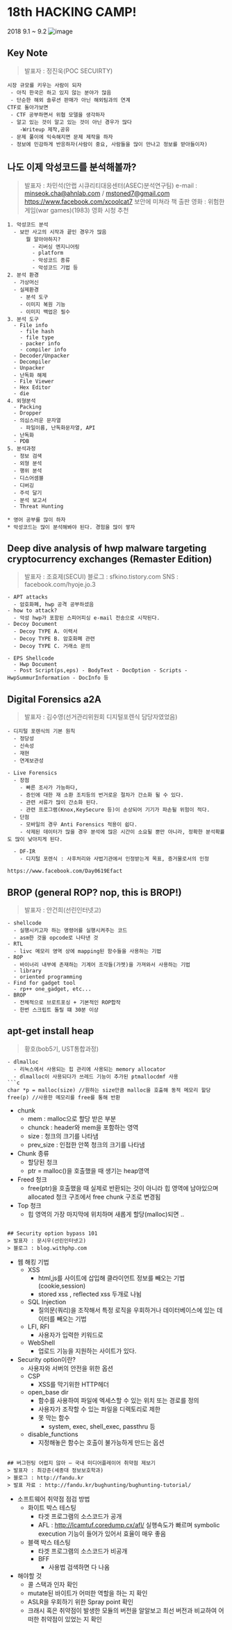 # 18th HACKING CAMP!
2018 9.1 ~ 9.2
![image](./capture/logo.png)

## Key Note
> 발표자 : 정진욱(POC SECUIRTY)

```
시장 규모를 키우는 사람이 되자
 - 아직 한국은 하고 있지 않는 분야가 많음
 - 단순한 해외 솔루션 판매가 아닌 해외팀과의 연계
CTF로 돌아가보면
 - CTF 공부하면서 위협 모델을 생각하자
 - 알고 있는 것이 알고 있는 것이 아닌 경우가 많다
    -Writeup 제작,공유
 - 문제 풀이에 익숙해지면 문제 제작을 하자
 - 정보에 민감하게 반응하자(사람이 중요, 사람들을 많이 만나고 정보를 받아들이자)
```

## 나도 이제 악성코드를 분석해볼까?
> 발표자 : 차민석(안랩 시큐리티대응센터(ASEC)분석연구팀) 
> e-mail : minseok.cha@ahnlab.com / mstoned7@gmail.com
> https://www.facebook.com/xcoolcat7
> 보안에 미쳐라 책 출판
> 영화 : 위험한 게임(war games)(1983) 영화 시청 추천

```
1. 악성코드 분석
  - 보안 사고의 시작과 끝인 경우가 많음
      뭘 알아야하지?
        - 리버싱 엔지니어링
        - platform
        - 악성코드 종류
        - 악성코드 기법 등
2. 분석 환경
  - 가상머신
  - 실제환경
    - 분석 도구
    - 이미지 복원 기능
    - 이미지 백업은 필수
3. 분석 도구
  - File info
    - file hash
    - file type
    - packer info
    - compiler info
  - Decoder/Unpacker
  - Decompiler
  - Unpacker
  - 난독화 해제
  - File Viewer
  - Hex Editor
  - die
4. 외형분석
  - Packing
  - Dropper
  - 의심스러운 문자열
    - 파일이름, 난독화문자열, API
  - 난독화
  - PDB
5. 분석과정
  - 정보 검색
  - 외형 분석
  - 행위 분석
  - 디스어셈블
  - 디버깅
  - 주석 달기
  - 분석 보고서
  - Threat Hunting

* 영어 공부를 많이 하자
* 악성코드는 많이 분석해봐야 된다. 경험을 많이 쌓자
```

## Deep dive analysis of hwp malware targeting cryptocurrency exchanges (Remaster Edition)
> 발표자 : 조효제(SECUI)
> 블로그 : sfkino.tistory.com
> SNS : facebook.com/hyoje.jo.3

```
- APT attacks
  - 암호화폐, hwp 공격 공부하셨음
- how to attack?
  - 악성 hwp가 포함된 스피어피싱 e-mail 전송으로 시작된다.
- Decoy Document
  - Decoy TYPE A. 이력서
  - Decoy TYPE B. 암호화폐 관련
  - Decoy TYPE C. 거래소 문의

- EPS Shellcode
  - Hwp Document
  - Post Script(ps,eps) - BodyText - DocOption - Scripts - HwpSummurInformation - DocInfo 등
```

## Digital Forensics a2A
> 발표자 : 김수영(선거관리위원회 디지털포렌식 담당자였었음)

```
- 디지털 포렌식의 기본 원칙
  - 정당성
  - 신속성
  - 재현
  - 연계보관성

- Live Forensics
  - 장점
    - 빠른 조사가 가능하다,
    - 증인에 대한 재 소환 조치등의 번거로운 절차가 간소화 될 수 있다.
    - 관련 서류가 많이 간소화 된다.
    - 관련 프로그램(Knox,KeySecure 등)이 손상되어 기기가 파손될 위험이 적다.
  - 단점
    - 모바일의 경우 Anti Forensics 적용이 쉽다.
    - 삭제된 데이터가 많을 경우 분석에 많은 시간이 소요될 뿐만 아니라, 정확한 분석확률도 많이 낮아지게 된다.

  - DF-IR
    - 디지털 포렌식 : 사후처리와 사법기관에서 인정받는게 목표, 증거물로서의 인정

https://www.facebook.com/Day0619Efact
```

## BROP (general ROP? nop, this is BROP!)
> 발표자 : 안건희(선린인터넷고)

```
- shellcode
  - 실행시키고자 하는 명령어를 실행시켜주는 코드
  - asm한 것을 opcode로 나타낸 것
- RTL
  - livc 메모리 영역 상에 mapping된 함수들을 사용하는 기법
- ROP
  - 바이너리 내부에 존재하는 기계어 조각들(가젯)을 가져와서 사용하는 기법
  - library
  - oriented programming
- Find for gadget tool
  - rp++ one_gadget, etc...
- BROP
  - 전체적으로 브로트포싱 + 기본적인 ROP합작
  - 한번 스크립트 돌릴 떄 30분 이상
```

## apt-get install heap
> 황호(bob5기, UST통합과정)

```
- dlmalloc
  - 리눅스에서 사용되는 힙 관리에 사용되는 memory allocator
  - dlmalloc이 사용되다가 쓰레드 기능이 추가된 ptmallocdmf 사용
```c
char *p = malloc(size) //원하는 size만큼 malloc을 호출해 동적 메모리 할당
free(p) //사용한 메모리를 free를 통해 반환
```
- chunk
  - mem : malloc으로 할당 받은 부분
  - chunck : header와 mem을 포함하는 영역
  - size : 청크의 크기를 나타냄
  - prev_size : 인접한 안쪽 청크의 크기를 나타냄
- Chunk 종류
  - 할당된 청크
  - ptr = malloc()을 호출했을 때 생기는 heap영역
- Freed 청크
  - free(ptr)을 호출했을 때 실제로 반환되는 것이 아니라 힙 영역에 남아있으며 allocated 청크 구조에서 free chunk 구조로 변경됨
- Top 청크
  - 힙 영역의 가장 마지막에 위치하며 새롭게 할당(malloc)되면 ..
```

## Security option bypass 101
> 발표자 : 문시우(선린인터넷고)
> 블로그 : blog.withphp.com

```
- 웹 해킹 기법
  - XSS 
    - html,js를 사이트에 삽입해 클라이언트 정보를 빼오는 기법 (cookie,session)
    - stored xss , reflected xss 두개로 나뉨
  - SQL Injection 
    - 질의문(쿼리)을 조작해서 특정 로직을 우회하거나 데이터베이스에 있는 데이터를 빼오는 기법
  - LFI, RFI
    - 사용자가 입력한 키워드로
  - WebShell
    - 업로드 기능을 지원하는 사이트가 있다.   
- Security option이란?
  - 사용자와 서버의 안전을 위한 옵션
  - CSP
    - XSS를 막기위한 HTTP헤더
  - open_base dir
    - 함수를 사용하여 파일에 엑세스할 수 있는 위치 또는 경로를 정의
    - 사용자가 조작할 수 있는 파일을 디렉토리로 제한
    - 못 막는 함수
      - system, exec, shell_exec, passthru 등
  - disable_functions
    - 지정해놓은 함수는 호출이 불가능하게 만드는 옵션
```

## 버그헌팅 어렵지 않아 – 국내 미디어플레이어 취약점 제보기
> 발표자 : 최강준(세종대 정보보호학과)
> 블로그 : http://fandu.kr
> 발표 자료 : http://fandu.kr/bughunting/bughunting-tutorial/

```
- 소프트웨어 취약점 점검 방법
  - 화이트 박스 테스팅
    - 타겟 프로그램의 소스코드가 공개
    - AFL : http://lcamtuf.coredump.cx/afl/
    실행속도가 빠르며 symbolic execution 기능이 들어가 있어서 효율이 매우 좋음
  - 블랙 박스 테스팅 
    - 타겟 프로그램의 소스코드가 비공개
    - BFF
      - 사용법 검색하면 다 나옴
- 해야할 것
  - 콜 스택과 인자 확인
  - mutate된 바이트가 어떠한 역할을 하는 지 확인
  - ASLR을 우회하기 위한 Spray point 확인
  - 크래시 혹은 취약점이 발생한 모듈의 버전을 알알보고 최선 버전과 비교하여 어떠한 취약점이 있었는 지 확인
```